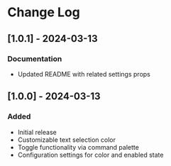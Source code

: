 # Change Log

## [1.0.1] - 2024-03-13

### Documentation

- Updated README with related settings props

## [1.0.0] - 2024-03-13

### Added

- Initial release
- Customizable text selection color
- Toggle functionality via command palette
- Configuration settings for color and enabled state
